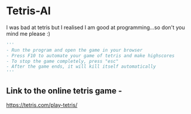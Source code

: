 # Tetris-AI
I was bad at tetris but I realised I am good at programming...so don't you mind me please :)

```python
'''
- Run the program and open the game in your browser
- Press F10 to automate your game of tetris and make highscores
- To stop the game completely, press "esc"
- After the game ends, it will kill itself automatically
'''
```

## Link to the online tetris game - 
https://tetris.com/play-tetris/
